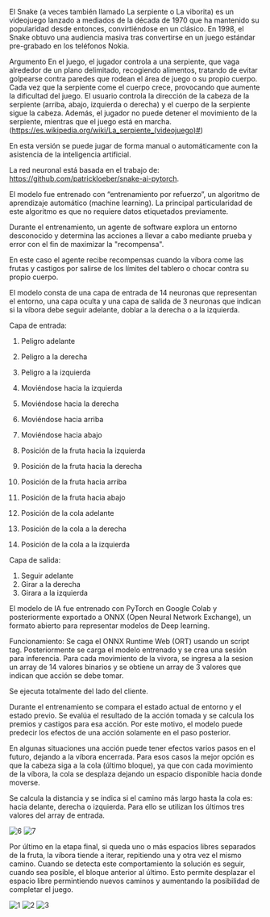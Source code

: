 El Snake (a veces también llamado La serpiente o La viborita) es un videojuego lanzado a mediados de la década de 1970 que ha mantenido su popularidad desde entonces, convirtiéndose en un clásico. En 1998, el Snake obtuvo una audiencia masiva tras convertirse en un juego estándar pre-grabado en los teléfonos Nokia.

Argumento
En el juego, el jugador controla a una serpiente, que vaga alrededor de un plano delimitado, recogiendo alimentos, tratando de evitar golpearse contra paredes que rodean el área de juego o su propio cuerpo. Cada vez que la serpiente come el cuerpo crece, provocando que aumente la dificultad del juego. El usuario controla la dirección de la cabeza de la serpiente (arriba, abajo, izquierda o derecha) y el cuerpo de la serpiente sigue la cabeza. Además, el jugador no puede detener el movimiento de la serpiente, mientras que el juego está en marcha.
(https://es.wikipedia.org/wiki/La_serpiente_(videojuego)#)

En esta versión se puede jugar de forma manual o automáticamente con la asistencia de la inteligencia artificial.

La red neuronal está basada en el trabajo de: https://github.com/patrickloeber/snake-ai-pytorch.

El modelo fue entrenado con “entrenamiento por refuerzo”, un algoritmo de aprendizaje automático (machine learning). 
La principal particularidad de este algoritmo es que no requiere datos etiquetados previamente.

Durante el entrenamiento, un agente de software explora un entorno desconocido y determina las acciones a llevar a cabo mediante prueba y error con el fin de maximizar la "recompensa".

En este caso el agente recibe recompensas cuando la víbora come las frutas y castigos por salirse de los límites del tablero o chocar contra su propio cuerpo.

El modelo consta de una capa de entrada de 14 neuronas que representan el entorno, una capa oculta y una capa de salida de 3 neuronas que indican si la víbora debe seguir adelante, doblar a la derecha o a la izquierda.

Capa de entrada:
1.	Peligro adelante
2.	Peligro a la derecha
3.	Peligro a la izquierda

4.	Moviéndose hacia la izquierda
5.	Moviéndose hacia la derecha
6.	Moviéndose hacia arriba
7.	Moviéndose hacia abajo

8.	Posición de la fruta hacia la izquierda
9.	Posición de la fruta hacia la derecha
10.	Posición de la fruta hacia arriba
11.	Posición de la fruta hacia abajo

12.	Posición de la cola adelante
13.	Posición de la cola a la derecha
14.	Posición de la cola a la izquierda

Capa de salida:
1.	Seguir adelante
2.	Girar a la derecha
3.	Girara a la izquierda

El modelo de IA fue entrenado con PyTorch en Google Colab y posteriormente exportado a ONNX (Open Neural Network Exchange), un formato abierto para representar modelos de Deep learning.

Funcionamiento:
Se caga el ONNX Runtime Web (ORT) usando un script tag.
Posteriormente se carga el modelo entrenado y se crea una sesión para inferencia.
Para cada movimiento de la vivora, se ingresa a la sesion un array de 14 valores binarios y se obtiene un array de 3 valores que indican que acción se debe tomar.

Se ejecuta totalmente del lado del cliente.

Durante el entrenamiento se compara el estado actual de entorno y el estado previo.
Se evalúa el resultado de la acción tomada y se calcula los premios y castigos para esa acción.
Por este motivo, el modelo puede predecir los efectos de una acción solamente en el paso posterior.

En algunas situaciones una acción puede tener efectos varios pasos en el futuro, dejando a la víbora encerrada.
Para esos casos la mejor opción es que la cabeza siga a la cola (último bloque), ya que con cada movimiento de la víbora, la cola se desplaza dejando un espacio disponible hacia donde moverse.

Se calcula la distancia y se indica si el camino más largo hasta la cola es: hacia delante, derecha o izquierda.
Para ello se utilizan los últimos tres valores del array de entrada.

![6](https://github.com/ElMarcelis/Snake/assets/135712335/0e5bc765-5ea7-4fd5-9e88-38da0fc14c14)
![7](https://github.com/ElMarcelis/Snake/assets/135712335/9aa261d6-9e40-4449-8fb3-42fe6296ca43)

Por último en la etapa final, si queda uno o más espacios libres separados de la fruta, la víbora tiende a iterar, repitiendo una y otra vez el mismo camino.
Cuando se detecta este comportamiento la solución es seguir, cuando sea posible, el bloque anterior al último.
Esto permite desplazar el espacio libre permintiendo nuevos caminos y aumentando la posibilidad de completar el juego.

![1](https://github.com/ElMarcelis/Snake/assets/135712335/d9f96549-2e14-4f7c-a252-2b658c5f186d)
![2](https://github.com/ElMarcelis/Snake/assets/135712335/e4d777b7-a2e1-4407-bdea-7318ce02ce86)
![3](https://github.com/ElMarcelis/Snake/assets/135712335/eeb7496d-fa8e-4987-8a18-4565a4ea860e)

